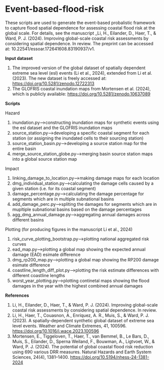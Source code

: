 # Event-based-flood-risk
These scripts are used to generate the event-based probalistic framework to capture flood spatial dependence for assessing coastal flood risk at the global scale. For details, see the manuscript _Li, H., Eilander, D., Haer, T., & Ward, P. J. (2024). Improving global-scale coastal risk assessments by considering spatial dependence. In review. The preprint can be accessed at: 10.22541/essoar.172641608.83190937/v1. 

**Input dataset**
1. The improved version of the global dataset of spatially dependent extreme sea level (esl) events (Li et al., 2024), extended from Li et al. (2023). The new dataset is freely accessed at: https://doi.org/10.5281/zenodo.12722313
2. The GLOFRIS coastal inundation maps from Mortensen et al. (2024), which is publicly available: https://doi.org/10.5281/zenodo.10637089

**Scripts**

Hazard
1. inundation.py-->constructing inundation maps for synthetic events using the esl dataset and the GLOFRIS inundation maps
2. source_station.py-->developing a specific coastal segment for each station (or assigning the inundated cells to their sourcing station)
3. source_station_basin.py-->developing a source station map for the entire basin
4. merge_source_station_globe.py-->merging basin source station maps into a global source station map

Impact
1. linking_damage_to_location.py-->making damage maps for each location
2. dmg_individual_station.py-->calculating the damage cells caused by a given station (i.e. for its coastal segment)
3. damage_percentage.py-->calculating the damage percentage for segments which are in multiple subnational basins
4. add_damage_perc.py-->spliting the damages for segments which are in mupltiple subnational basins based on the damage percentages
5. agg_dmg_annual_damage.py-->aggregating annual damages across different basins

Plotting (for producing figures in the manuscript Li et al., 2024)
1. risk_curve_plotting_bootstrap.py-->plotting national aggregated risk curves
2. ead_map.py-->plotting a global map showing the expected annual damage (EAD) esimate difference
3. dmg_rp200_map.py-->plotting a global map showing the RP200 damage esimate difference
4. coastline_length_diff_plot.py-->plotting the risk estimate differences with different coastline lengths
5. worst_year_plotting.py-->plotting continetal maps showing the flood damages in the year with the highest combined annual damages

**References**
1. Li, H., Eilander, D., Haer, T., & Ward, P. J. (2024). Improving global-scale coastal risk assessments by considering spatial dependence. In review.
2. Li, H., Haer, T., Couasnon, A., Enríquez, A. R., Muis, S., & Ward, P. J. (2023). A spatially-dependent synthetic global dataset of extreme sea level events. Weather and Climate Extremes, 41, 100596. https://doi.org/10.1016/j.wace.2023.100596
3. Mortensen, E., Tiggeloven, T., Haer, T., van Bemmel, B., Le Bars, D., Muis, S., Eilander, D., Sperna Weiland, F., Bouwman, A., Ligtvoet, W., & Ward, P. J. (2024). The potential of global coastal flood risk reduction using 690 various DRR measures. Natural Hazards and Earth System Sciences, 24(4), 1381–1400. https://doi.org/10.5194/nhess-24-1381-2024 
